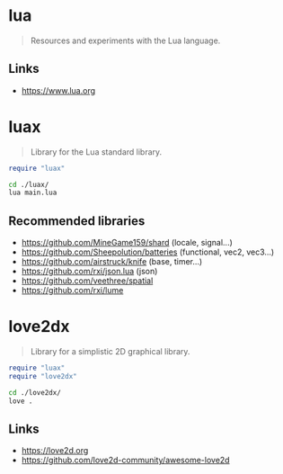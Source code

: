 lua
===

> Resources and experiments with the Lua language.

Links
-----

- https://www.lua.org

luax
====

> Library for the Lua standard library.

```lua
require "luax"
```

```bash
cd ./luax/
lua main.lua
```

Recommended libraries
---------------------

- https://github.com/MineGame159/shard (locale, signal...)
- https://github.com/Sheepolution/batteries (functional, vec2, vec3...)
- https://github.com/airstruck/knife (base, timer...)
- https://github.com/rxi/json.lua (json)
- https://github.com/veethree/spatial
- https://github.com/rxi/lume

love2dx
=======

> Library for a simplistic 2D graphical library.

```lua
require "luax"
require "love2dx"
```

```bash
cd ./love2dx/
love .
```

Links
-----

- https://love2d.org
- https://github.com/love2d-community/awesome-love2d
